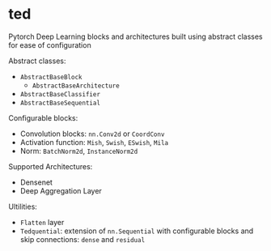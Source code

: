 # ted
Pytorch Deep Learning blocks and architectures built using abstract classes for ease of configuration

Abstract classes:
- `AbstractBaseBlock`
  - `AbstractBaseArchitecture`
- `AbstractBaseClassifier`
- `AbstractBaseSequential`

Configurable blocks:
- Convolution blocks: `nn.Conv2d` or `CoordConv`
- Activation function: `Mish`, `Swish`, `ESwish`, `Mila`
- Norm: `BatchNorm2d`, `InstanceNorm2d`

Supported Architectures:
- Densenet
- Deep Aggregation Layer

Ultilities:
- `Flatten` layer
- `Tedquential`: extension of `nn.Sequential` with configurable blocks and skip connections: `dense` and `residual`
